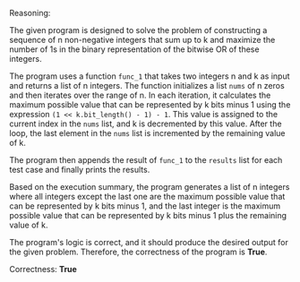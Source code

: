 Reasoning:

The given program is designed to solve the problem of constructing a sequence of n non-negative integers that sum up to k and maximize the number of 1s in the binary representation of the bitwise OR of these integers.

The program uses a function `func_1` that takes two integers n and k as input and returns a list of n integers. The function initializes a list `nums` of n zeros and then iterates over the range of n. In each iteration, it calculates the maximum possible value that can be represented by k bits minus 1 using the expression `(1 << k.bit_length() - 1) - 1`. This value is assigned to the current index in the `nums` list, and k is decremented by this value. After the loop, the last element in the `nums` list is incremented by the remaining value of k.

The program then appends the result of `func_1` to the `results` list for each test case and finally prints the results.

Based on the execution summary, the program generates a list of n integers where all integers except the last one are the maximum possible value that can be represented by k bits minus 1, and the last integer is the maximum possible value that can be represented by k bits minus 1 plus the remaining value of k.

The program's logic is correct, and it should produce the desired output for the given problem. Therefore, the correctness of the program is **True**.

Correctness: **True**